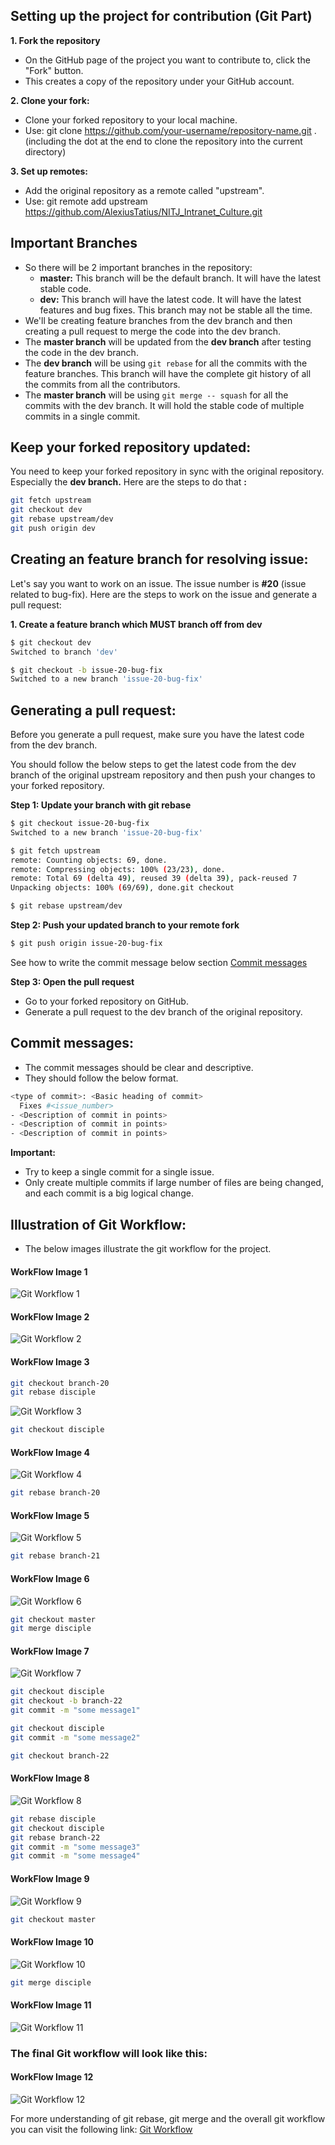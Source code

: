 ## Setting up the project for contribution (Git Part)
**1. Fork the repository**
- On the GitHub page of the project you want to contribute to, click the "Fork" button. 
- This creates a copy of the repository under your GitHub account.

**2. Clone your fork:**
- Clone your forked repository to your local machine.
- Use: git clone https://github.com/your-username/repository-name.git . (including the dot at the end to clone the repository into the current directory)

**3. Set up remotes:**

- Add the original repository as a remote called "upstream".
- Use: git remote add upstream https://github.com/AlexiusTatius/NITJ_Intranet_Culture.git


## Important Branches
- So there will be 2 important branches in the repository:
    - **master:** This branch will be the default branch. It will have the latest stable code.
    - **dev:** This branch will have the latest code. It will have the latest features and bug fixes. This branch may not be stable all the time.
- We'll be creating feature branches from the dev branch and then creating a pull request to merge the code into the dev branch.
- The **master branch** will be updated from the **dev branch** after testing the code in the dev branch.
- The **dev branch** will be using `git rebase` for all the commits with the feature branches. This branch will have the complete git history of all the commits from all the contributors.
- The **master branch** will be using `git merge -- squash` for all the commits with the dev branch. It will hold the stable code of multiple commits in a single commit.

## Keep your forked repository updated:

You need to keep your forked repository in sync with the original repository. Especially the **dev branch.**
Here are the steps to do that **:**
```bash
git fetch upstream
git checkout dev
git rebase upstream/dev
git push origin dev
```

## Creating an feature branch for resolving issue: 

Let's say you want to work on an issue. The issue number is **#20** (issue related to bug-fix). Here are the steps to work on the issue and generate a pull request:

**1. Create a feature branch which MUST branch off from dev** 
```bash
$ git checkout dev
Switched to branch 'dev'

$ git checkout -b issue-20-bug-fix
Switched to a new branch 'issue-20-bug-fix'
```
## Generating a pull request:
Before you generate a pull request, make sure you have the latest code from the dev branch. 

You should follow the below steps to get the latest code from the dev branch of the original upstream repository and then push your changes to your forked repository.

**Step 1: Update your branch with git rebase**

```bash
$ git checkout issue-20-bug-fix
Switched to a new branch 'issue-20-bug-fix'

$ git fetch upstream
remote: Counting objects: 69, done.
remote: Compressing objects: 100% (23/23), done.
remote: Total 69 (delta 49), reused 39 (delta 39), pack-reused 7
Unpacking objects: 100% (69/69), done.git checkout 

$ git rebase upstream/dev
```


**Step 2: Push your updated branch to your remote fork**

```bash
$ git push origin issue-20-bug-fix
```

See how to write the commit message below section [Commit messages](#commit-messages)

**Step 3: Open the pull request**
- Go to your forked repository on GitHub.
- Generate a pull request to the dev branch of the original repository.

## Commit messages:
- The commit messages should be clear and descriptive.
- They should follow the below format.
```bash
<type of commit>: <Basic heading of commit>
  Fixes #<issue_number>
- <Description of commit in points>
- <Description of commit in points>
- <Description of commit in points>
```
**Important:**
- Try to keep a single commit for a single issue. 
- Only create multiple commits if large number of files are being changed, and each commit is a big logical change.

## Illustration of Git Workflow:

- The below images illustrate the git workflow for the project.
#### WorkFlow Image 1
![Git Workflow 1](./ProjectInfo/Git%20Workflow%20Images/GitRebase%20Workflow%201.png)
#### WorkFlow Image 2
![Git Workflow 2](./ProjectInfo/Git%20Workflow%20Images/GitRebase%20Workflow%202.png)
#### WorkFlow Image 3 
```bash
git checkout branch-20
git rebase disciple
```
![Git Workflow 3](./ProjectInfo/Git%20Workflow%20Images/GitRebase%20Workflow%203.png)

```bash
git checkout disciple
```

#### WorkFlow Image 4
![Git Workflow 4](./ProjectInfo/Git%20Workflow%20Images/GitRebase%20Workflow%204.png)

```bash
git rebase branch-20
```
#### WorkFlow Image 5
![Git Workflow 5](./ProjectInfo/Git%20Workflow%20Images/GitRebase%20Workflow%205.png)

```bash
git rebase branch-21

```
#### WorkFlow Image 6
![Git Workflow 6](./ProjectInfo/Git%20Workflow%20Images/GitRebase%20Workflow%206.png)
  
```bash
git checkout master
git merge disciple
```
#### WorkFlow Image 7
![Git Workflow 7](./ProjectInfo/Git%20Workflow%20Images/GitRebase%20Workflow%207.png)

```bash
git checkout disciple
git checkout -b branch-22
git commit -m "some message1"

git checkout disciple 
git commit -m "some message2"

git checkout branch-22
```
#### WorkFlow Image 8
![Git Workflow 8](./ProjectInfo/Git%20Workflow%20Images/GitRebase%20Workflow%208.png)
  
```bash
git rebase disciple
git checkout disciple
git rebase branch-22
git commit -m "some message3"
git commit -m "some message4"
```
#### WorkFlow Image 9
![Git Workflow 9](./ProjectInfo/Git%20Workflow%20Images/GitRebase%20Workflow%209.png)

```bash
git checkout master
```
#### WorkFlow Image 10
![Git Workflow 10](./ProjectInfo/Git%20Workflow%20Images/GitRebase%20Workflow%2010.png)

```bash
git merge disciple
```
#### WorkFlow Image 11
![Git Workflow 11](./ProjectInfo/Git%20Workflow%20Images/GitRebase%20Workflow%2011.png)

<h3>The final Git workflow will look like this:</h3>

#### WorkFlow Image 12
![Git Workflow 12](./ProjectInfo/Git%20Workflow%20Images/GitRebase%20Workflow%2012%20Final.png)


For more understanding of git rebase, git merge and the overall git workflow you can visit the following link: [Git Workflow](https://onlywei.github.io/explain-git-with-d3/#zen)